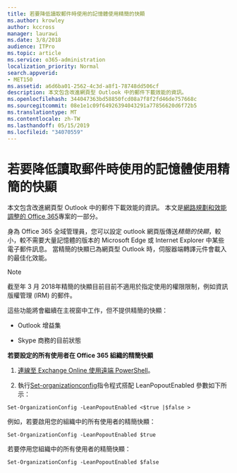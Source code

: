 ```yaml
---
title: 若要降低讀取郵件時使用的記憶體使用精簡的快顯
ms.author: krowley
author: kccross
manager: laurawi
ms.date: 3/8/2018
audience: ITPro
ms.topic: article
ms.service: o365-administration
localization_priority: Normal
search.appverid:
- MET150
ms.assetid: a6d6ba01-2562-4c3d-a8f1-78748dd506cf
description: 本文包含改進網頁型 Outlook 中的郵件下載效能的資訊。
ms.openlocfilehash: 344047363bd58850fcd08a7f8f2fd46de757668c
ms.sourcegitcommit: 08e1e1c09f64926394043291a77856620d6f72b5
ms.translationtype: MT
ms.contentlocale: zh-TW
ms.lasthandoff: 05/15/2019
ms.locfileid: "34070559"
---
```

# <a name="use-lean-popouts-to-reduce-memory-used-when-reading-mail-messages"></a>若要降低讀取郵件時使用的記憶體使用精簡的快顯

本文包含改進網頁型 Outlook 中的郵件下載效能的資訊。 本文是[網路規劃和效能調整的 Office 365](https://aka.ms/tune)專案的一部分。
   
身為 Office 365 全域管理員，您可以設定 outlook 網頁版傳送*精簡的快顯*，較小，較不需要大量記憶體的版本的 Microsoft Edge 或 Internet Explorer 中某些電子郵件訊息。 當精簡的快顯已為網頁型 Outlook 時，伺服器端轉譯元件會載入的最佳化效能。 
  
> [!NOTE]
> 截至年 3 月 2018年精簡的快顯目前目前不適用於指定使用的權限限制，例如資訊版權管理 (IRM) 的郵件。 
  
這些功能將會繼續在主視窗中工作，但不提供精簡的快顯：
  
- Outlook 增益集
    
- Skype 商務的目前狀態
    
 **若要設定的所有使用者在 Office 365 組織的精簡快顯**
  
1. [連線至 Exchange Online 使用遠端 PowerShell](http://technet.microsoft.com/library/jj984289%28v=exchg.150%29.aspx )。
    
2. 執行[Set-organizationconfig](https://technet.microsoft.com/library/aa997443%28v=exchg.160%29.aspx)指令程式搭配 LeanPopoutEnabled 參數如下所示： 
    
  ```
  Set-OrganizationConfig -LeanPopoutEnabled <$true |$false >
  ```

  例如，若要啟用您的組織中的所有使用者的精簡快顯：
    
  ```
  Set-OrganizationConfig -LeanPopoutEnabled $true
  ```

  若要停用您組織中的所有使用者的精簡快顯：
    
  ```
  Set-OrganizationConfig -LeanPopoutEnabled $false
  ```


